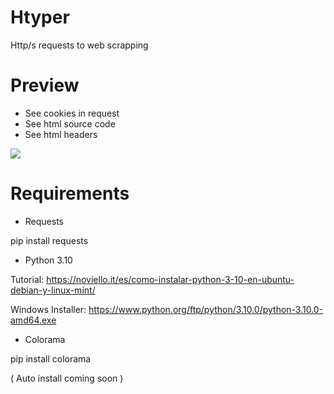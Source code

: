 # Htyper
 Http/s requests to web scrapping 

# Preview

* See cookies in request
* See html source code
* See html headers

<img src="https://media.discordapp.net/attachments/650066826243604493/1040170261242191974/image.png">

# Requirements

* Requests

pip install requests

* Python 3.10

Tutorial: https://noviello.it/es/como-instalar-python-3-10-en-ubuntu-debian-y-linux-mint/

Windows Installer: https://www.python.org/ftp/python/3.10.0/python-3.10.0-amd64.exe

* Colorama

pip install colorama


( Auto install coming soon )
